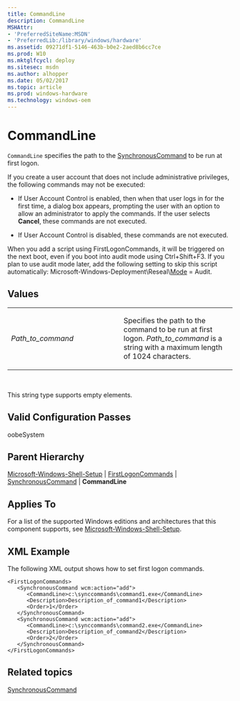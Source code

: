 ```yaml
---
title: CommandLine
description: CommandLine
MSHAttr:
- 'PreferredSiteName:MSDN'
- 'PreferredLib:/library/windows/hardware'
ms.assetid: 09271df1-5146-463b-b0e2-2aed8b6cc7ce
ms.prod: W10
ms.mktglfcycl: deploy
ms.sitesec: msdn
ms.author: alhopper
ms.date: 05/02/2017
ms.topic: article
ms.prod: windows-hardware
ms.technology: windows-oem
---
```


# CommandLine


`CommandLine` specifies the path to the [SynchronousCommand](microsoft-windows-shell-setup-firstlogoncommands-synchronouscommand.md) to be run at first logon.

If you create a user account that does not include administrative privileges, the following commands may not be executed:

-   If User Account Control is enabled, then when that user logs in for the first time, a dialog box appears, prompting the user with an option to allow an administrator to apply the commands. If the user selects **Cancel**, these commands are not executed.

-   If User Account Control is disabled, these commands are not executed.

When you add a script using FirstLogonCommands, it will be triggered on the next boot, even if you boot into audit mode using Ctrl+Shift+F3. If you plan to use audit mode later, add the following setting to skip this script automatically: Microsoft-Windows-Deployment\\Reseal\\[Mode](microsoft-windows-deployment-reseal-mode.md) = Audit.

## Values


<table>
<colgroup>
<col width="50%" />
<col width="50%" />
</colgroup>
<tbody>
<tr class="odd">
<td><p><em>Path_to_command</em></p></td>
<td><p>Specifies the path to the command to be run at first logon. <em>Path_to_command</em> is a string with a maximum length of 1024 characters.</p></td>
</tr>
</tbody>
</table>

 

This string type supports empty elements.

## Valid Configuration Passes


oobeSystem

## Parent Hierarchy


[Microsoft-Windows-Shell-Setup](microsoft-windows-shell-setup.md) | [FirstLogonCommands](microsoft-windows-shell-setup-firstlogoncommands.md) | [SynchronousCommand](microsoft-windows-shell-setup-firstlogoncommands-synchronouscommand.md) | **CommandLine**

## Applies To


For a list of the supported Windows editions and architectures that this component supports, see [Microsoft-Windows-Shell-Setup](microsoft-windows-shell-setup.md).

## XML Example


The following XML output shows how to set first logon commands.

``` syntax
<FirstLogonCommands>
   <SynchronousCommand wcm:action="add">
      <CommandLine>c:\synccommands\command1.exe</CommandLine>
      <Description>Description_of_command1</Description>
      <Order>1</Order>
   </SynchronousCommand>
   <SynchronousCommand wcm:action="add">
      <CommandLine>c:\synccommands\command2.exe</CommandLine>
      <Description>Description_of_command2</Description>
      <Order>2</Order>
   </SynchronousCommand>
</FirstLogonCommands>
```

## Related topics


[SynchronousCommand](microsoft-windows-shell-setup-firstlogoncommands-synchronouscommand.md)

 

 







